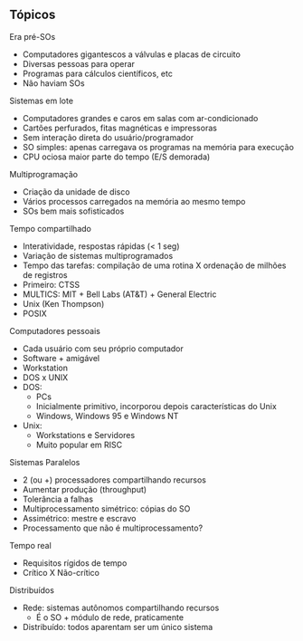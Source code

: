 Tópicos
-------

Era pré-SOs
- Computadores gigantescos a válvulas e placas de circuito
- Diversas pessoas para operar
- Programas para cálculos científicos, etc
- Não haviam SOs

Sistemas em lote
- Computadores grandes e caros em salas com ar-condicionado
- Cartões perfurados, fitas magnéticas e impressoras
- Sem interação direta do usuário/programador
- SO simples: apenas carregava os programas na memória para execução
- CPU ociosa maior parte do tempo (E/S demorada)

Multiprogramação
- Criação da unidade de disco
- Vários processos carregados na memória ao mesmo tempo
- SOs bem mais sofisticados

Tempo compartilhado
- Interatividade, respostas rápidas (< 1 seg)
- Variação de sistemas multiprogramados
- Tempo das tarefas: compilação de uma rotina X ordenação de milhões de
registros
- Primeiro: CTSS
- MULTICS: MIT + Bell Labs (AT&T) + General Electric
- Unix (Ken Thompson)
- POSIX

Computadores pessoais
- Cada usuário com seu próprio computador
- Software + amigável
- Workstation
- DOS x UNIX
- DOS:
  - PCs
  - Inicialmente primitivo, incorporou depois características do Unix
  - Windows, Windows 95 e Windows NT
- Unix:
  - Workstations e Servidores
  - Muito popular em RISC

Sistemas Paralelos
- 2 (ou +) processadores compartilhando recursos
- Aumentar produção (throughput)
- Tolerância a falhas
- Multiprocessamento simétrico: cópias do SO
- Assimétrico: mestre e escravo
- Processamento que não é multiprocessamento?

Tempo real
- Requisitos rígidos de tempo
- Crítico X Não-crítico

Distribuídos
- Rede: sistemas autônomos compartilhando recursos
  - É o SO + módulo de rede, praticamente
- Distribuído: todos aparentam ser um único sistema

